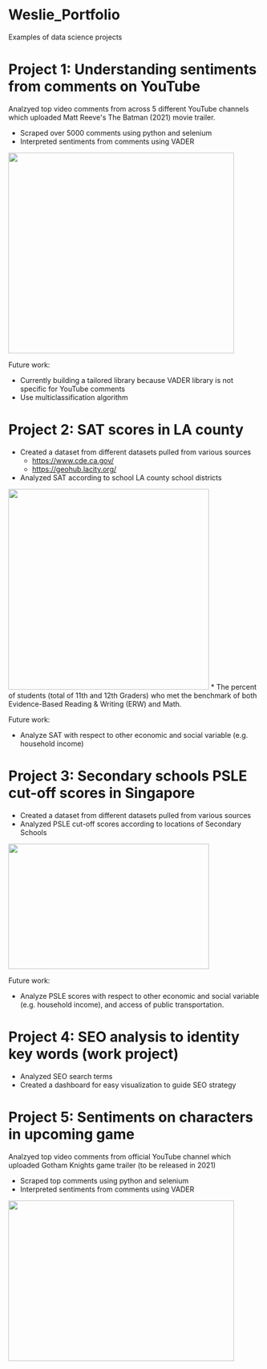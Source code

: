 # Weslie_Portfolio
Examples of data science projects

# Project 1: Understanding sentiments from comments on YouTube
Analzyed top video comments from across 5 different YouTube channels which uploaded Matt Reeve's The Batman (2021) movie trailer.
* Scraped over 5000 comments using python and selenium
* Interpreted sentiments from comments using VADER

<img src="https://user-images.githubusercontent.com/70302224/92273073-937ee880-ee9f-11ea-9346-645ed13ecd53.png" width="450" height="400"/>

Future work:
* Currently building a tailored library because VADER library is not specific for YouTube comments
* Use multiclassification algorithm

# Project 2: SAT scores in LA county
* Created a dataset from different datasets pulled from various sources
  * https://www.cde.ca.gov/
  * https://geohub.lacity.org/
* Analyzed SAT according to school LA county school districts

<img src="https://user-images.githubusercontent.com/70302224/92287975-2def2400-eec0-11ea-88b4-ee9bade99ca8.png" width="400" height="400"/>
* The percent of students (total of 11th and 12th Graders) who met the benchmark of both Evidence-Based Reading & Writing (ERW) and Math.

Future work:
* Analyze SAT with respect to other economic and social variable (e.g. household income)

# Project 3: Secondary schools PSLE cut-off scores in Singapore
* Created a dataset from different datasets pulled from various sources
* Analyzed PSLE cut-off scores according to locations of Secondary Schools

<img src="https://user-images.githubusercontent.com/70302224/92318927-dc31c100-efc7-11ea-8d58-ea6c26a7028e.png" width="400" height="250"/>

Future work:
* Analyze PSLE scores with respect to other economic and social variable (e.g. household income), and access of public transportation.

# Project 4: SEO analysis to identity key words (work project)
* Analyzed SEO search terms 
* Created a dashboard for easy visualization to guide SEO strategy

# Project 5: Sentiments on characters in upcoming game
Analzyed top video comments from official YouTube channel which uploaded Gotham Knights game trailer (to be released in 2021)
* Scraped top comments using python and selenium
* Interpreted sentiments from comments using VADER

<img src="https://user-images.githubusercontent.com/70302224/92352951-15cffe00-f094-11ea-9e25-a1846c2548ca.png" width="450" height="320"/>
